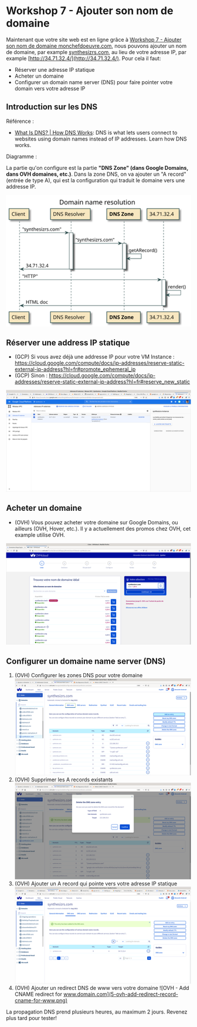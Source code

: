 # Workshop 7 - Ajouter son nom de domaine

Maintenant que votre site web est en ligne grâce à [Workshop 7 - Ajouter son nom de domaine monchefdoeuvre.com](7-custom-domain), nous pouvons ajouter un nom de domaine, par example [synthesizrs.com](synthesizrs.com), au lieu de votre adresse IP, par example [http://34.71.32.4/](http://34.71.32.4/). Pour cela il faut:

- Réserver une adresse IP statique
- Acheter un domaine
- Configurer un domain name server (DNS) pour faire pointer votre domain vers votre adresse IP

## Introduction sur les DNS

Référence :

- [What Is DNS? | How DNS Works](https://www.cloudflare.com/learning/dns/what-is-dns/): DNS is what lets users connect to websites using domain names instead of IP addresses. Learn how DNS works.

Diagramme :

La partie qu'on configure est la partie **"DNS Zone" (dans Google Domains, dans OVH domaines, etc.)**. Dans la zone DNS, on va ajouter un "A record" (entrée de type A), qui est la configuration qui traduit le domaine vers une addresse IP.

![DNS domain name resolution](./dns_domain_name_resolution.svg)

## Réserver une address IP statique

- (GCP) Si vous avez déjà une addresse IP pour votre VM Instance : https://cloud.google.com/compute/docs/ip-addresses/reserve-static-external-ip-address?hl=fr#promote_ephemeral_ip
- (GCP) Sinon : https://cloud.google.com/compute/docs/ip-addresses/reserve-static-external-ip-address?hl=fr#reserve_new_static

![GCP - Reserve static ip address](0-gcp-reserve-static-ip-address.png)

## Acheter un domaine

- (OVH) Vous pouvez acheter votre domaine sur Google Domains, ou ailleurs (OVH, Hover, etc.). Il y a actuellement des promos chez OVH, cet example utilise OVH.

![OVH - Buy domain](1-ovh-buy-domain.png)

## Configurer un domaine name server (DNS)

1. (OVH) Configurer les zones DNS pour votre domaine
    ![OVH - Configure DNS zones](2-ovh-configure-dns-zones.png)
2. (OVH) Supprimer les A records existants 
![OVH - Delete existing A records](3-ovh-delete-existing-a-records.png)
3. (OVH) Ajouter un A record qui pointe vers votre adresse IP statique 
![OVH - Add target A record to static IP address](4-ovh-add-target-a-record.png)
4. (OVH) Ajouter un redirect DNS de www vers votre domaine 
![OVH - Add CNAME redirect for www.domain.com](5-ovh-add-redirect-record-cname-for-www.png)

La propagation DNS prend plusieurs heures, au maximum 2 jours. Revenez plus tard pour tester!
